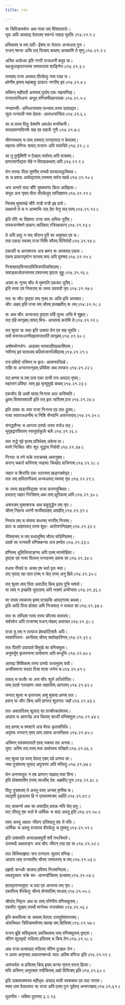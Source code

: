 ```yaml
---
title: ०१४

---
```

  
  
सः त्रिविक्रमसेनः अथ गत्वा तम् शिंशपातरोः।  
भूयः अपि आसाद्य वेतालम् स्कन्धे जग्राह भूपतिः॥१४.२१.१॥  
  
प्रस्थितम् च तम् उर्वी- ईशम् सः वेतालः अभ्यधात् पुनः।  
राजन् श्रान्तः असि तत् चित्राम् कथाम् आख्यामि ते शृणु॥१४.२१.२॥  
  
अस्ति अयोध्या इति नगरी राजधानी बभूव या।  
रक्षःकुलकृतान्तस्य रामरूपस्य शार्ङ्गिणः॥१४.२१.३॥  
  
तस्याम् राजा अभवत् वीरकेतुः नाम ररक्ष यः।  
क्षोणीम् इमाम् महाबाहुः प्राकारः नगरीम् इव॥१४.२१.४॥  
  
तस्मिन् महीपतौ अस्याम् पुर्याम् एकः महावणिक्।  
रत्नदत्ताभिधानः अभूत् वणिक्नीवहनायकः॥१४.२१.५॥  
  
नन्दयन्ती- अभिधानायाम् पत्न्याम् तस्य उदपद्यत।  
सुता रत्नवती नाम देवता- आराधनार्जिता॥१४.२१.६॥  
  
सा च तस्य पितुः वेश्मनि अवर्धत मनस्विनी।  
रूपलावण्यविनयैः सह एव सहजैः गुणैः॥१४.२१.७॥  
  
यौवनस्थाम् च ताम् तस्मात् रत्नदत्तात् न केवलम्।  
महान्तः वणिजः यावत् राजानः अपि ययाचिरे॥१४.२१.८॥  
  
सा तु पुम्द्वेषिणी न ऐच्छत् भर्तारम् अपि वासवम्।  
प्राणत्यागौद्यता सेहे न विवाहकथाम् अपि॥१४.२१.९॥  
  
तेन तस्याः पिता तूष्णीम् तस्थौ वात्सल्यदुःस्थितः।  
सः च प्रवादः अयोद्यायाम् तस्याम् सर्वत्र पप्रथे॥१४.२१.१०॥  
  
अत्र अन्तरे सदा चौरैः मुष्यमाणाः किल आखिलाः।  
संभूय अत्र नृपम् पौराः वीरकेतुम् व्यजिज्ञपन्॥१४.२१.११॥  
  
नित्यम् मुष्यामहे चौरैः रात्रौ रात्रौ इह प्रभो।  
लक्ष्यन्ते ते च न अस्माभिः तत् देवः वेत्तु यत् परम्॥१४.२१.१२॥  
  
इति पौरैः सः विज्ञप्तः राजा ताम् अभितः पुरीम्।  
तस्करान्वेषणे छन्नान् आदिशत् रत्रिरक्षकान्॥१४.२१.१३॥  
  
ते अपि प्रापुः न यत् चौरान् पुरी सा अमुष्यत एव च।  
तदा एकदा स्वयम् राजा निशि स्वैरम् विनिर्ययौ॥१४.२१.१४॥  
  
एकाकी च आत्तशस्त्रः अत्र भ्रमन् सः अपश्यत् एकतः।  
एकम् प्राकारपृष्टेन यान्तम् कम् अपि पूरुषम्॥१४.२१.१५॥  
  
निःशब्दपदविन्यासविचित्रगतिकौशलम्।  
सशङ्कलोलनयनम् पश्यन्तम् पृष्टतः मुहुः॥१४.२१.१६॥  
  
अयम् सः नूनम् चौरः मे मुष्णाति एकचरः पुरीम्।  
इति मत्वा एव निकटम् सः तस्य उपययौ नृपः॥१४.२१.१७॥  
  
ततः सः चौरः दृष्ट्वा तम् नृपम् कः असि इति अभाषत।  
चौरः अहम् इति राजा तम् चौरम् प्रत्यब्रवीत् सः तम्॥१४.२१.१८॥  
  
सः अथ चौरः अभ्यधात् दृष्ट्वा तर्हि तुल्यः असि मे सुहृत्।  
तत् एहि मत्गृहम् तावत् मित्र- आचारम् करोमि ते॥१४.२१.१९॥  
  
तत् श्रुत्वा सः तथा इति उक्त्वा तेन एव सह भूपतिः।  
ययौ वनान्तःधरणीखातान्तःवर्ति तत्गृहम्॥१४.२१.२०॥  
  
अशेषभोगभोग- आढ्यम् भास्वत्दीपप्रकाशितम्।  
नवीनम् इव पातालम् बलिराजानधिष्ठितम्॥१४.२१.२१॥  
  
तत्र प्रविष्टे तस्मिन् च कृत- आसनपरिग्रहे।  
राज्ञि सः अभ्यन्तरगृहम् प्रविवेश अथ तस्करः॥१४.२१.२२॥  
  
तत् क्षणम् च तम् एत्य एका दासी तत्र अवदत् नृपम्।  
महाभाग प्रविष्टः त्वम् इह मृत्युमुखे कथम्॥१४.२१.२३॥  
  
एकचौरः हि असौ पापम् निःगत्य अतः करिष्यति।  
ध्रुवम् विस्वासघाती इति तत् इतः त्वरितम् व्रज॥१४.२१.२४॥  
  
इति उक्तः सः तया राजा निःगत्य एव ततः द्रुतम्।  
गत्वा स्वराजधानीम् च निशि सैन्यानि असज्जयत्॥१४.२१.२५॥  
  
संनद्धसैन्यः च आगत्य दस्योः तस्य रुरोध तत्।  
भूगृहद्वारविवरम् रसत्तूर्याकुलैः बलैः॥१४.२१.२६॥  
  
ततः रुद्धे गृहे वृत्तम् प्रतिभेदम् अवेत्य सः।  
मरणे निःचितः चौरः शूरः युद्धाय निर्ययौ॥१४.२१.२७॥  
  
निःगतः च रणे चक्रे पराक्रमम् अमानुषम्।  
करान् चकर्त करिणाम् जङ्घाः चिच्छेद वाजिनाम्॥१४.२१.२८॥  
  
जहार च शिरांसि एकः भटानाम् खड्गचर्मभृत्।  
ततः तम् क्षपितानीकम् अभ्यधावत् स्वयम् नृपः॥१४.२१.२९॥  
  
सः तस्य खड्गविद्याज्ञः राजा करणयुक्तितः।  
हस्तात् जहार निःत्रिंशम् अथ ताम् क्षुरिकाम् अपि॥१४.२१.३०॥  
  
अशस्त्रम् मुक्तशस्त्रः अथ बाहुयुद्धेन तम् नृपः।  
चौरम् निहत्य धरणौ सजीवग्राहम् अग्रहीत्॥१४.२१.३१॥  
  
निनाय तम् च संयम्य सधनम् नगरीम् निजाम्।  
प्रातः च अज्ञापयत् तस्य शूल- आरोपणनिग्रहम्॥१४.२१.३२॥  
  
नीयमानम् च तम् वध्यभूमिम् चौरम् सडिण्डिमम्।  
ददर्श सा रत्नवती वणिक्कन्या अत्र हर्म्यतः॥१४.२१.३३॥  
  
व्रणितम् धूलिलिप्ताङ्गम् अपि एतम् मारमोहिता।  
दृष्ट्वा एव गत्वा पितरम् रत्नदत्तम् उवाच सा॥१४.२१.३४॥  
  
वधाय नीयते यः अयम् एष भर्ता वृतः मया।  
तत् नृपात् रक्ष तात एनम् न चेत् एनम् अनु म्रिये॥१४.२१.३५॥  
  
तत् श्रुत्वा ताम् पिता अवादीत् किम् इदम् पुत्रि भाषसे।  
या त्वम् न इच्छसि भूपालाम् अपि भर्त्क़्न् अभीप्सतः॥१४.२१.३६॥  
  
सा पापम् तस्करम् इमम् वाञ्छसि आपद्गतम् कथम्।  
इति आदि पित्रा प्रोक्ता अपि निःचयात् न चचाल सा॥१४.२१.३७॥  
  
ततः सः तत्पिता गत्वा तस्य चौरस्य सत्वरम्।  
सर्वस्वेन अपि राजानम् वधान् मोक्षम् अयाचत॥१४.२१.३८॥  
  
राजा तु तम् न तत्याज हेमकोटिशतैः अपि।  
स्वशरीरपण- आनीतम् चौरम् सर्वापहारिणम्॥१४.२१.३९॥  
  
ततः पितरि उपायाते विमुखे सा वणिक्सुता।  
अनुमर्तुम् कृतस्नाना वार्यमाणा अपि बन्धुभिः॥१४.२१.४०॥  
  
आरुह्य शिबिकाम् तस्य दस्योः वध्यभुवम् ययौ।  
अन्वीयमाना रुदता पित्रा मात्रा जनेन च॥१४.२१.४१॥  
  
तावत् च वधकैः सः अत्र चौरः शूले अधिरोपितः।  
ताम् ददर्श गलत्प्राणः तथा सज्ञातिम् आगताम्॥१४.२१.४२॥  
  
जनात् श्रुत्वा च वृत्तान्तम् अश्रु मुक्त्वा क्षणम् ततः।  
हसन् सः चौरः किम् अपि प्राणान् शूलगतः जहौ॥१४.२१.४३॥  
  
ततः अवतारितम् शूलात् सा तत्चौरकलेवरम्।  
आदाय च आरुरोह अत्र चिताम् साध्वी वणिक्सुता॥१४.२१.४४॥  
  
तत् क्षणम् च श्मशाने अत्र भैरवः कृतसंनिधिः।  
अदृश्यः भगवान् एवम् ताम् उवाच अन्तरिक्षतः॥१४.२१.४५॥  
  
अस्मिन् स्वयम्वरपतौ एवम् भक्त्या तव अनया।  
तुष्टः अस्मि तत् वरम् मत्तः प्रार्थयस्व पतिव्रते॥१४.२१.४६॥  
  
तत् श्रुत्वा एव वरम् देवात् एवम् वव्रे प्रणम्य सा।  
नाथ पुत्रशतम् भूयात् अपुत्रस्य अपि मत्पितुः॥१४.२१.४७॥  
  
येन अनन्यसुतः न एषः प्राणान् जह्यात् मया विना।  
इति प्रोक्तवतीम् एनाम् साध्वीम् देवः अब्रवीत् पुनः॥१४.२१.४८॥  
  
पितुः पुत्रशतम् ते अस्तु वरम् अन्यम् वृणीष्व च।  
त्वादृशी दृढसत्त्वा हि न एतावत्मात्रम् अर्हति॥१४.२१.४९॥  
  
तत् आकर्ण्य अथ सा अवादीत् प्रसन्नः मयि चेत् प्रभुः।  
तत् जीवतु एषः भर्ता मे धार्मिकः च सदा अस्तु इति॥१४.२१.५०॥  
  
एवम् अस्तु अक्षतः जीवन् उत्तिष्ठतु एषः ते पतिः।  
धार्मिकः च अस्तु राजास्य वीरकेतुः च तुष्यतु॥१४.२१.५१॥  
  
इति उक्तवति अनालक्ष्यमूर्तौ शर्वे नभःस्थिते।  
उत्तस्थौ अक्षताङ्गः अत्र चौरः जीवन् तदा एव सः॥१४.२१.५२॥  
  
ततः विस्मितहृष्टः सन् रत्नदत्तः सुताम् वणिक्।  
आदाय ताम् रत्नवतीम् चौरम् जामातरम् च तम्॥१४.२१.५३॥  
  
प्रहृष्टैः बान्धवैः साकम् प्रविश्य निजमन्दिरम्।  
लब्धपुत्रवरः चक्रे स्व- आनन्दौचितम् उत्सवम्॥१४.२१.५४॥  
  
ज्ञातवृत्तान्ततुष्टः च तदा एव आनाय्य तम् नृपः।  
एकवीरम् वीरकेतुः चौरम् सेनापतिम् व्यधात्॥१४.२१.५५॥  
  
चौर्यात् निवृत्तः अथ सः ताम् परिणीय वणिक्सुताम्।  
एकवीरः सुखम् तस्थौ मार्गस्थः राजसंमतः॥१४.२१.५६॥  
  
इति कथयित्वा सः कथाम् वेतालः दत्तपूर्वशापभयम्।  
अंसस्थितः त्रिविक्रमसेनम् पप्रच्छ तम् क्षितिपम्॥१४.२१.५७॥  
  
राजन् ब्रूहि सपितृकाम् उपस्थिताम् ताम् वणिक्सुताम् दृष्ट्वा।  
चौरेण शूलपृष्टे रुदितम् हसितम् च किम् तेन॥१४.२१.५८॥  
  
अथ राजा प्रत्यवदत् रुदितम् चौरेण दुःखतः तेन।  
न अस्य अनृण्यम् अकारणबन्धोः यातः अस्मि वणिजः इति॥१४.२१.५९॥  
  
आश्चर्यतः च हसितम् किम् इयम् कन्या नृपान् वरान् हित्वा।  
मयि अस्मिन् अनुरक्ता स्त्रीचित्तम् अहो विचित्रम् इति॥१४.२१.६०॥  
  
इति उक्तवाक्यस्य महीभृतः अंसात् मायी स्वशक्त्य एव तदा जगाम।  
स्वम् धाम वेतालवरः सः राजा अपि एतम् पुनः पूर्ववत् अन्वगच्छत्॥१४.२१.६१॥  
  
तुलनीय - भविष्य पुराणम् ३.२.१३